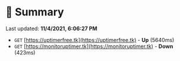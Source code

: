 # 📖 Summary
Last updated: **11/4/2021, 6:06:27 PM**

- `GET` [https://uptimerfree.tk](https://uptimerfree.tk) - **Up** (5640ms)
- `GET` [https://monitoruptimer.tk](https://monitoruptimer.tk) - **Down** (423ms)
